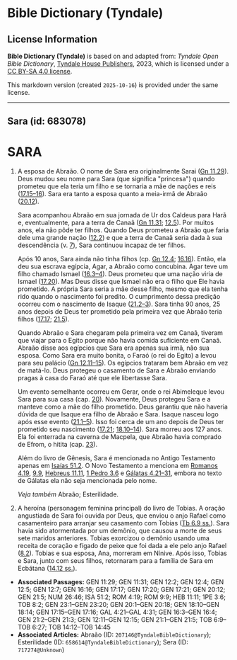 # Bible Dictionary (Tyndale)

## License Information

**Bible Dictionary (Tyndale)** is based on and adapted from: _Tyndale Open Bible Dictionary_, [Tyndale House Publishers](https://tyndaleopenresources.com/), 2023, which is licensed under a [CC BY-SA 4.0 license](https://creativecommons.org/licenses/by-sa/4.0/legalcode.en).

This markdown version (created `2025-10-16`) is provided under the same license.



--------------------------------

## Sara (id: 683078)

SARA
====

1. A esposa de Abraão. O nome de Sara era originalmente Sarai ([Gn 11\.29](https://ref.ly/Gen11:29)). Deus mudou seu nome para Sara (que significa "princesa") quando prometeu que ela teria um filho e se tornaria a mãe de nações e reis ([17\.15–16](https://ref.ly/Gen17:15-Gen17:16)). Sara era tanto a esposa quanto a meia\-irmã de Abraão ([20\.12](https://ref.ly/Gen20:12)).

    Sara acompanhou Abraão em sua jornada de Ur dos Caldeus para Harã e, eventualmente, para a terra de Canaã ([Gn 11\.31](https://ref.ly/Gen11:31); [12\.5](https://ref.ly/Gen12:5)). Por muitos anos, ela não pôde ter filhos. Quando Deus prometeu a Abraão que faria dele uma grande nação ([12\.2](https://ref.ly/Gen12:2)) e que a terra de Canaã seria dada à sua descendência (v. [7](https://ref.ly/Gen12:7)), Sara continuou incapaz de ter filhos.

    Após 10 anos, Sara ainda não tinha filhos (cp. [Gn 12\.4](https://ref.ly/Gen12:4); [16\.16](https://ref.ly/Gen16:16)). Então, ela deu sua escrava egípcia, Agar, a Abraão como concubina. Agar teve um filho chamado Ismael ([16\.3–4](https://ref.ly/Gen16:3-Gen16:4)). Deus prometeu que uma nação viria de Ismael ([17\.20](https://ref.ly/Gen17:20)). Mas Deus disse que Ismael não era o filho que Ele havia prometido. A própria Sara seria a mãe desse filho, mesmo que ela tenha rido quando o nascimento foi predito. O cumprimento dessa predição ocorreu com o nascimento de Isaque ([21\.2–3](https://ref.ly/Gen21:2-Gen21:3)). Sara tinha 90 anos, 25 anos depois de Deus ter prometido pela primeira vez que Abraão teria filhos ([17\.17](https://ref.ly/Gen17:17); [21\.5](https://ref.ly/Gen21:5)).

    Quando Abraão e Sara chegaram pela primeira vez em Canaã, tiveram que viajar para o Egito porque não havia comida suficiente em Canaã. Abraão disse aos egípcios que Sara era apenas sua irmã, não sua esposa. Como Sara era muito bonita, o Faraó (o rei do Egito) a levou para seu palácio ([Gn 12\.11–15](https://ref.ly/Gen12:11-Gen12:15)). Os egípcios trataram bem Abraão em vez de matá\-lo. Deus protegeu o casamento de Sara e Abraão enviando pragas à casa do Faraó até que ele libertasse Sara.

    Um evento semelhante ocorreu em Gerar, onde o rei Abimeleque levou Sara para sua casa (cap. [20](https://ref.ly/Gen20:1-Gen20:18)). Novamente, Deus protegeu Sara e a manteve como a mãe do filho prometido. Deus garantiu que não haveria dúvida de que Isaque era filho de Abraão e Sara. Isaque nasceu logo após esse evento ([21\.1–5](https://ref.ly/Gen21:1-Gen21:5)). Isso foi cerca de um ano depois de Deus ter prometido seu nascimento ([17\.21](https://ref.ly/Gen17:21); [18\.10–14](https://ref.ly/Gen18:10-Gen18:14)). Sara morreu aos 127 anos. Ela foi enterrada na caverna de Macpela, que Abraão havia comprado de Efrom, o hitita (cap. [23](https://ref.ly/Gen23:1-Gen23:20)).

    Além do livro de Gênesis, Sara é mencionada no Antigo Testamento apenas em [Isaías 51\.2](https://ref.ly/Isa51:2). O Novo Testamento a menciona em [Romanos 4\.19](https://ref.ly/Rom4:19), [9\.9](https://ref.ly/Rom9:9), [Hebreus 11\.11](https://ref.ly/Heb11:11), [1 Pedro 3\.6](https://ref.ly/1Pet3:6) e [Gálatas 4\.21–31](https://ref.ly/Gal4:21-Gal4:31), embora no texto de Gálatas ela não seja mencionada pelo nome.

    *Veja também* Abraão; Esterilidade.

2. A heroína (personagem feminina principal) do livro de Tobias. A oração angustiada de Sara foi ouvida por Deus, que enviou o anjo Rafael como casamenteiro para arranjar seu casamento com Tobias ([Tb 6\.9 ss.](https://ref.ly/Tob6:9-Tob6:27)). Sara havia sido atormentada por um demônio, que causou a morte de seus sete maridos anteriores. Tobias exorcizou o demônio usando uma receita de coração e fígado de peixe que foi dada a ele pelo anjo Rafael ([8\.2](https://ref.ly/Tob8:2)). Tobias e sua esposa, Ana, morreram em Nínive. Após isso, Tobias e Sara, junto com seus filhos, retornaram para a família de Sara em Ecbátana ([14\.12 ss.](https://ref.ly/Tob14:12-Tob14:45)).

* **Associated Passages:** GEN 11:29; GEN 11:31; GEN 12:2; GEN 12:4; GEN 12:5; GEN 12:7; GEN 16:16; GEN 17:17; GEN 17:20; GEN 17:21; GEN 20:12; GEN 21:5; NUM 26:46; ISA 51:2; ROM 4:19; ROM 9:9; HEB 11:11; 1PE 3:6; TOB 8:2; GEN 23:1–GEN 23:20; GEN 20:1–GEN 20:18; GEN 18:10–GEN 18:14; GEN 17:15–GEN 17:16; GAL 4:21–GAL 4:31; GEN 16:3–GEN 16:4; GEN 21:2–GEN 21:3; GEN 12:11–GEN 12:15; GEN 21:1–GEN 21:5; TOB 6:9–TOB 6:27; TOB 14:12–TOB 14:45
* **Associated Articles:** Abraão (ID: `207146@TyndaleBibleDictionary`); Esterilidade (ID: `658614@TyndaleBibleDictionary`); Sera (ID: `717274@Unknown`)

